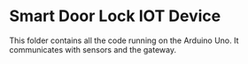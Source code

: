 # Smart Door Lock IOT Device
This folder contains all the code running on the Arduino Uno. It communicates with sensors and the gateway.
